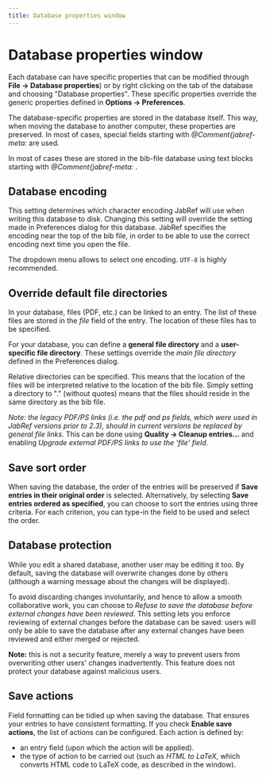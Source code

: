 ```yaml
---
title: Database properties window
---
```


# Database properties window

Each database can have specific properties that can be modified through **File -&gt; Database properties**) or by right clicking on the tab of the database and choosing "Database properties".
These specific properties override the generic properties defined in **Options -&gt; Preferences**.

The database-specific properties are stored in the database itself.
This way, when moving the database to another computer, these properties are preserved. 
In most of cases, special fields starting with *@Comment{jabref-meta:* are used. 

In most of cases these are stored in the bib-file database using text blocks starting with *@Comment{jabref-meta:* . 


## Database encoding

This setting determines which character encoding JabRef will use when writing this database to disk. Changing this setting will override the setting made in Preferences dialog for this database. JabRef specifies the encoding near the top of the bib file, in order to be able to use the correct encoding next time you open the file.

The dropdown menu allows to select one encoding. `UTF-8` is highly recommended.


## Override default file directories

In your database, files (PDF, etc.) can be linked to an entry. The list of these files are stored in the *file* field of the entry. The location of these files has to be specified.

For your database, you can define a **general file directory** and a **user-specific file directory**.
These settings override the *main file directory* defined in the Preferences dialog.

Relative directories can be specified. This means that the location of the files will be interpreted relative to the location of the bib file. Simply setting a directory to "." (without quotes) means that the files should reside in the same directory as the bib file.

*Note: the legacy PDF/PS links (i.e. the *pdf* and *ps* fields, which were used in JabRef versions prior to 2.3), should in current versions be replaced by general file links.* This can be done using **Quality -&gt; Cleanup entries...** and enabling *Upgrade external PDF/PS links to use the 'file' field*.


## Save sort order

When saving the database, the order of the entries will be preserved if **Save entries in their original order** is selected.
Alternatively, by selecting **Save entries ordered as specified**, you can choose to sort the entries using three criteria.
For each criterion, you can type-in the field to be used and select the order.


## Database protection

While you edit a shared database, another user may be editing it too.
By default, saving the database will overwrite changes done by others (although a warning message about the changes will be displayed). 

To avoid discarding changes involuntarily, and hence to allow a smooth collaborative work,
you can choose to *Refuse to save the database before external changes have been reviewed*.
This setting lets you enforce reviewing of external changes before the database can be saved: 
users will only be able to save the database after any external changes have been reviewed and either merged or rejected.

**Note:** this is not a security feature, merely a way to prevent users from overwriting other users' changes inadvertently. This feature does not protect your database against malicious users.


## Save actions

Field formatting can be tidied up when saving the database. That ensures your entries to have consistent formatting.
If you check **Enable save actions**, the list of actions can be configured.
Each action is defined by:
- an entry field (upon which the action will be applied).
- the type of action to be carried out (such as *HTML to LaTeX*, which converts HTML code to LaTeX code, as described in the window).
